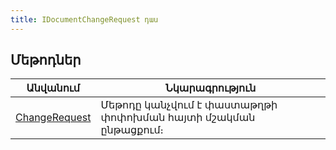 ```yaml
---
title: IDocumentChangeRequest դաս
---
```


## Մեթոդներ

| Անվանում | Նկարագրություն |
|----------|----------------|
| [ChangeRequest](IDocumentChangeRequest/ChangeRequest.md) | Մեթոդը կանչվում է փաստաթղթի փոփոխման հայտի մշակման ընթացքում։ |
